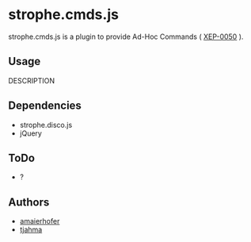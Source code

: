 # strophe.cmds.js

strophe.cmds.js is a plugin to provide Ad-Hoc Commands
( [XEP-0050](http://xmpp.org/extensions/xep-0050.html) ).

## Usage

DESCRIPTION

## Dependencies

- strophe.disco.js
- jQuery

## ToDo

- ?

## Authors

- [amaierhofer](https//github.com/amaierhofer)   
- [tjahma](https://github.com/tjahma)
